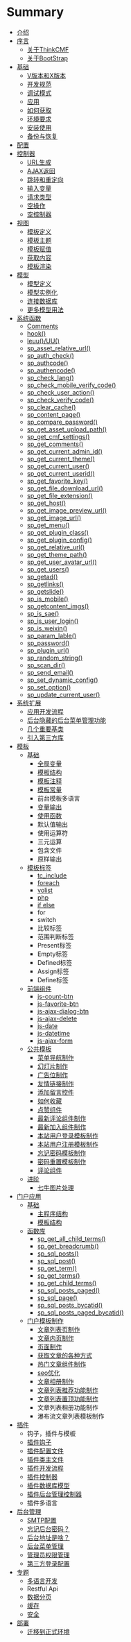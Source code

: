 # Summary

* [介绍](README.md)
* [序言](preface.md)
    * [关于ThinkCMF](about.md)
    * [关于BootStrap](bootstrap.md)
* [基础](foundation.md)
    * [V版本和X版本](base/x_v_difference.md)
    * [开发规范](base/coding_standards.md)
    * [调试模式](base/debug_mode.md)
    * [应用](app.md)
    * [如何获取](base/get_methods.md)
    * [环境要求](base/environmental_requirement.md)
    * [安装使用](base/install.md)
    * [备份与恢复](base/backup_restore.md)
* [配置](config.md)
* [控制器](controller.md)
    * [URL生成](url.md)
    * [AJAX返回](controller/ajax_return.md)
    * [跳转和重定向](controller/redirect.md)
    * [输入变量](controller/input.md)
    * [请求类型](controller/request_type.md)
    * [空操作](controller/empty_action.md)
    * [空控制器](controller/empty_controller.md)
* [视图](view.md)
    * [模板定义](view/theme.md)
    * [模板主题](view/theme_detail.md)
    * [模板赋值](view/assign.md)
    * [获取内容](view/fetch.md)
    * [模板渲染](view/display.md)
* [模型](model.md)
    * [模型定义](model/definition.md)
    * [模型实例化](model/instancing.md)
    * [连接数据库](lian_jie_shu_ju_ku.md)
    * [更多模型用法](model/more_help.md)
* [系统函数](core_functions.md)
    * [Comments](functions/comments.md)
    * [hook\(\)](functions/hook.md)
    * [leuu\(\)\/UU\(\)](functions/leuu.md)
    * [sp\_asset\_relative\_url\(\)](functions/sp_asset_relative_url.md)
    * [sp\_auth\_check\(\)](functions/sp_auth_check.md)
    * [sp\_authcode\(\)](functions/sp_auth_code.md)
    * [sp\_authencode\(\)](functions/sp_auth_encode.md)
    * [sp\_check\_lang\(\)](sp_check_lang.md)
    * [sp\_check\_mobile\_verify\_code\(\)](spcheckmobileverifycode.md)
    * [sp\_check\_user\_action\(\)](functions/sp_check_user_action.md)
    * [sp\_check\_verify\_code\(\)](functions/sp_check_verify_code.md)
    * [sp\_clear\_cache\(\)](functions/sp_clear_cache.md)
    * [sp\_content\_page\(\)](functions/sp_content_page.md)
    * [sp\_compare\_password\(\)](spcomparepassword.md)
    * [sp\_get\_asset\_upload\_path\(\)](spgetassetuploadpath.md)
    * [sp\_get\_cmf\_settings\(\)](functions/sp_get_cmf_settings.md)
    * [sp\_get\_comments\(\)](functions/sp_get_comments.md)
    * [sp\_get\_current\_admin\_id\(\)](functions/sp_get_current_admin_id.md)
    * [sp\_get\_current\_theme\(\)](spgetcurrenttheme.md)
    * [sp\_get\_current\_user\(\)](functions/sp_get_current_user.md)
    * [sp\_get\_current\_userid\(\)](functions/sp_get_current_userid.md)
    * [sp\_get\_favorite\_key\(\)](functions/sp_get_favorite_key.md)
    * [sp\_get\_file\_download\_url\(\)](spgetfiledownloadurl.md)
    * [sp\_get\_file\_extension\(\)](spgetfileextension.md)
    * [sp\_get\_host\(\)](functions/sp_get_host.md)
    * [sp\_get\_image\_preview\_url\(\)](spgetimagepreviewurl.md)
    * [sp\_get\_image\_url\(\)](spgetimageurl.md)
    * [sp\_get\_menu\(\)](functions/sp_get_menu.md)
    * [sp\_get\_plugin\_class\(\)](functions/sp_get_plugin_class.md)
    * [sp\_get\_plugin\_config\(\)](functions/sp_get_plugin_config.md)
    * [sp\_get\_relative\_url\(\)](functions/sp_get_relative_url.md)
    * [sp\_get\_theme\_path\(\)](functions/sp_get_theme_path.md)
    * [sp\_get\_user\_avatar\_url\(\)](spgetuseravatarurl.md)
    * [sp\_get\_users\(\)](functions/sp_get_users.md)
    * [sp\_getad\(\)](functions/sp_getad.md)
    * [sp\_getlinks\(\)](functions/sp_getlinks.md)
    * [sp\_getslide\(\)](functions/sp_getslide.md)
    * [sp\_is\_mobile\(\)](functions/sp_is_mobile.md)
    * [sp\_getcontent\_imgs\(\)](functions/sp_getcontent_imgs.md)
    * [sp\_is\_sae\(\)](functions/sp_is_sae.md)
    * [sp\_is\_user\_login\(\)](functions/sp_is_user_login.md)
    * [sp\_is\_weixin\(\)](spisweixin.md)
    * [sp\_param\_lable\(\)](functions/sp_param_lable.md)
    * [sp\_password\(\)](functions/sp_password.md)
    * [sp\_plugin\_url\(\)](functions/sp_plugin_url.md)
    * [sp\_random\_string\(\)](functions/sp_random_string.md)
    * [sp\_scan\_dir\(\)](functions/sp_scan_dir.md)
    * [sp\_send\_email\(\)](functions/sp_send_email.md)
    * [sp\_set\_dynamic\_config\(\)](functions/sp_set_dynamic_config.md)
    * [sp\_set\_option\(\)](spsetoption.md)
    * [sp\_update\_current\_user\(\)](functions/sp_update_current_user.md)
* [系统扩展](extends.md)
    * [应用开发流程](extends/application_flow.md)
    * [后台隐藏的后台菜单管理功能](extends/admin_menu.md)
    * [几个重要基类](extends/base_class.md)
    * [引入第三方库](extends/thirdpart_lib.md)
* [模板](theme.md)
    * [基础](theme/base.md)
        * [全局变量](theme/base/global_var.md)
        * [模板结构](theme/base/structure.md)
        * [模板注释](theme/base/comments.md)
        * [模板常量](theme/base/constant.md)
        * 前台模板多语言
        * [变量输出](theme/base/var_echo.md)
        * [使用函数](theme/base/use_functions.md)
        * 默认值输出
        * 使用运算符
        * 三元运算
        * 包含文件
        * 原样输出
    * [模板标签](theme/tag.md)
        * [tc\_include](theme/tags/tc_include.md)
        * [foreach](theme/tags/foreach.md)
        * [volist](theme/tags/volist.md)
        * [php](theme/tags/php.md)
        * [if else](theme/tags/if_else.md)
        * for
        * switch
        * 比较标签
        * 范围判断标签
        * Present标签
        * Empty标签
        * Defined标签
        * Assign标签
        * Define标签
    * [前端组件](theme/js_components.md)
        * [js-count-btn](theme/js/js-count-btn.md)
        * [js-favorite-btn](theme/js/js-favorite-btn.md)
        * [js-ajax-dialog-btn](theme/js/js-ajax-dialog-btn.md)
        * [js-ajax-delete](theme/js/js-ajax-delete.md)
        * [js-date](theme/js/js-date.md)
        * [js-datetime](theme/js/js-datetime.md)
        * [js-ajax-form](theme/js/js-ajax-form.md)
    * [公共模板](theme/public.md)
        * [菜单导航制作](theme/public/nav.md)
        * [幻灯片制作](theme/public/slide.md)
        * [广告位制作](theme/public/ad.md)
        * [友情链接制作](theme/public/link.md)
        * [添加留言控件](theme/public/guestbook.md)
        * [如何收藏](theme/public/favorite.md)
        * [点赞组件](theme/public/like.md)
        * [最新评论组件制作](theme/public/last_comment.md)
        * [最新加入组件制作](theme/public/last_join.md)
        * [本站用户登录模板制作](theme/public/login.md)
        * [本站用户注册模板制作](theme/public/register.md)
        * [忘记密码模板制作](theme/public/forgot_password.md)
        * [密码重置模板制作](theme/public/password_reset.md)
        * [评论组件](theme/public/comment.md)
    * [进阶](advanced.md)
        * [七牛图片处理](advanced/qiniu.md)
* [门户应用](portal.md)
    * [基础](portal/base.md)
        * [主程序结构](portal/base/structure.md)
        * [模板结构](portal/base/theme_structure.md)
    * [函数库](portal/functions.md)
        * [sp\_get\_all\_child\_terms\(\)](portal/spgetallchildterms.md)
        * [sp\_get\_breadcrumb\(\)](portal/spgetbreadcrumb.md)
        * [sp\_sql\_posts\(\)](portal/functions/sp_sql_posts.md)
        * [sp\_sql\_post\(\)](portal/functions/sp_sql_post.md)
        * [sp\_get\_term\(\)](portal/functions/sp_get_term.md)
        * [sp\_get\_terms\(\)](portal/functions/sp_get_terms.md)
        * [sp\_get\_child\_terms\(\)](portal/functions/sp_get_child_terms.md)
        * [sp\_sql\_posts\_paged\(\)](portal/functions/sp_sql_posts_paged.md)
        * [sp\_sql\_page\(\)](portal/functions/sp_sql_page.md)
        * [sp\_sql\_posts\_bycatid\(\)](portal/functions/sp_sql_posts_bycatid.md)
        * [sp\_sql\_posts\_paged\_bycatid\(\)](portal/functions/sp_sql_posts_paged_bycatid.md)
    * [门户模板制作](portal/template.md)
        * [文章列表页制作](portal/template/list.md)
        * [文章内页制作](portal/template/article.md)
        * [页面制作](portal/template/page.md)
        * [获取文章的各种方式](portal/template/get_articles.md)
        * [热门文章组件制作](portal/template/hot_articles.md)
        * [seo优化](portal/template/seo.md)
        * [文章相册制作](portal/wenzhang_xiang_ce_zhi_zuo_md.md)
        * [文章列表推荐功能制作](portal/template/wen_zhang_lie_biao_tui_jian_gong_neng_zhi_zuo.md)
        * [文章列表置顶功能制作](portal/template/wen_zhang_lie_biao_zhi_ding_gong_neng_zhi_zuo.md)
        * 文章列表相册功能制作
        * 瀑布流文章列表模板制作
* [插件](plugin.md)
    * 钩子，插件与模板
    * [插件钩子](plugin/hook.md)
    * [插件配置文件](plugin/config.md)
    * [插件类主文件](plugin/class.md)
    * [插件开发流程](plugin/flow.md)
    * [插件控制器](plugin/controller.md)
    * [插件数据库模型](plugin/model.md)
    * [插件后台管理控制器](plugin/admin_controller.md)
    * 插件多语言
* [后台管理](admin.md)
    * [SMTP配置](admin/smtp.md)
    * [忘记后台密码？](admin/forgot_admin_pw.md)
    * [后台地址是啥？](admin/admin_index_url.md)
    * [后台菜单管理](admin/menu.md)
    * [管理员权限管理](admin/rbac.md)
    * [第三方登录配置](admin/thirdpart_auth.md)
* [专题](special.md)
    * [多语言开发](special/multi_lang.md)
    * Restful Api
    * [数据分页](special/pagination.md)
    * [缓存](special/cache.md)
    * [安全](special/safe.md)
* [部署](deploy.md)
    * [迁移到正式环境](deploy/production.md)

